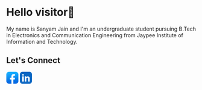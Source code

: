 
<!---
sanyam1999/sanyam1999 is a ✨ special ✨ repository because its `README.md` (this file) appears on your GitHub profile.
You can click the Preview link to take a look at your changes.
--->
<h1>Hello visitor👋</h1>
<p>My name is Sanyam Jain and I'm an undergraduate student pursuing B.Tech in Electronics and Communication Engineering from Jaypee Institute of Information and Technology.</p>

<h2>Let's Connect</h2>
<p>
<a href="https://www.facebook.com/sanyam.noni"><img height="32" width="32" src="/facebook-app.png"></a> <a href="linkedin.com/in/sanyam-jain-b409671b2"><img height="32" width="32" src="/linkedin-app.png"></a> </p>
